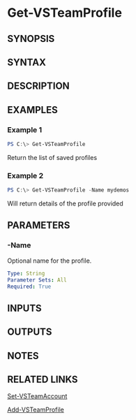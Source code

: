 <!-- #include "./common/header.md" -->

# Get-VSTeamProfile

## SYNOPSIS

<!-- #include "./synopsis/Get-VSTeamProfile.md" -->

## SYNTAX

## DESCRIPTION

<!-- #include "./synopsis/Get-VSTeamProfile.md" -->

## EXAMPLES

### Example 1

```PowerShell
PS C:\> Get-VSTeamProfile
```

Return the list of saved profiles

### Example 2

```PowerShell
PS C:\> Get-VSTeamProfile -Name mydemos
```

Will return details of the profile provided

## PARAMETERS

### -Name

Optional name for the profile.

```yaml
Type: String
Parameter Sets: All
Required: True
```

## INPUTS

## OUTPUTS

## NOTES

## RELATED LINKS

[Set-VSTeamAccount](Set-VSTeamAccount.md)

[Add-VSTeamProfile](Add-VSTeamProfile.md)
